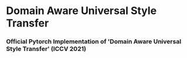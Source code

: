 # Domain Aware Universal Style Transfer

### Official Pytorch Implementation of 'Domain Aware Universal Style Transfer' (ICCV 2021)

